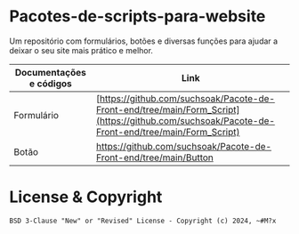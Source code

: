 # Pacotes-de-scripts-para-website
Um repositório com formulários, botões e diversas funções para ajudar a deixar o seu site mais prático e melhor.


| Documentações e códigos |  Link |
| ------ | ------ |
|  Formulário  | [https://github.com/suchsoak/Pacote-de-Front-end/tree/main/Form_Script](https://github.com/suchsoak/Pacote-de-Front-end/tree/main/Form_Script)
|  Botão  | https://github.com/suchsoak/Pacote-de-Front-end/tree/main/Button

# License & Copyright
`BSD 3-Clause "New" or "Revised" License - Copyright (c) 2024, ~#M?x`
